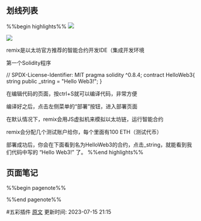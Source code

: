 
## 划线列表
%%begin highlights%%
![](https://www.wtf.academy/assets/images/1-1-59ec4df354181363259759212e42dad1.png)

![](https://www.wtf.academy/assets/images/1-2-e3548890cecc06c795a172d811ccc0e6.png)

remix是以太坊官方推荐的智能合约开发IDE（集成开发环境

第一个Solidity程序

// SPDX-License-Identifier: MIT
pragma solidity ^0.8.4;
contract HelloWeb3{
string public _string = "Hello Web3!";
}

在编辑代码的页面，按ctrl+S就可以编译代码，非常方便

编译好之后，点击左侧菜单的“部署”按钮，进入部署页面

在默认情况下，remix会用JS虚拟机来模拟以太坊链，运行智能合约

remix会分配几个测试账户给你，每个里面有100 ETH（测试代币）

部署成功后，你会在下面看到名为HelloWeb3的合约，点击_string，就能看到我们代码中写的 “Hello Web3!” 了。
%%end highlights%%

## 页面笔记
%%begin pagenote%%

%%end pagenote%%

 #五彩插件 [原文](https://www.wtf.academy/solidity-start/HelloWeb3/)
更新时间: 2023-07-15 21:15